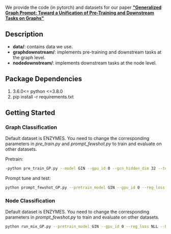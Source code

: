 We provide the code (in pytorch) and datasets for our paper [**"Generalized Graph Prompt: Toward a Unification of Pre-Training and Downstream Tasks on Graphs"**](https://arxiv.org/pdf/2302.08043.pdf)

## Description
- **data/**: contains data we use.
- **graphdownstream/**: implements pre-training and downstream tasks at the graph level.
- **nodedownstream/**: implements downstream tasks at the node level.


## Package Dependencies 

1.  3.6.0<= python <=3.8.0
2.  pip install -r requirements.txt

## Getting Started 
### Graph Classification

Default dataset is ENZYMES. You need to change the corresponding parameters in *pre_train.py* and *prompt_fewshot.py* to train and evaluate on other datasets.

Pretrain:
```sh
-python pre_train_GP.py --model GIN --gpu_id 0 --gcn_hidden_dim 32 --temperature 0.2 --batch_size 1024 --pretrain_hop_num 0 --lr 0.1 --epochs 400 --dropout 0 --seed 0 --max_ngv 126 --max_nge 298 --max_ngvl 7 --max_ngel 2 --node_feature_dim 18 --graph_label_num 6 --graph_dir ../data/ENZYMES/raw --graphslabel_dir ../data/ENZYMES/ENZYMES_graph_labels.txt --save_data_dir ../data/ENZYMESPreTrain --save_model_dir ../dumps/ENZYMESPreTrain/GIN --share_emb False --predict_net_add_enc True --predict_net_add_degree True
```
Prompt tune and test:

```sh
python prompt_fewshot_GP.py --pretrain_model GIN --gpu_id 0 --reg_loss NLL --bp_loss NLL --prompt FEATURE-WEIGHTED-SUM --epochs 100 --lr 0.01 --update_pretrain False --seed 0 --dropout 0 --dataset_seed 0 --train_shotnum 5 --val_shotnum 5 few_shot_tasknum 100 --gcn_graph_num_layers 3 --gcn_hidden_dim 32 --graph_finetuning_output_dim 2 --batch_size 512 --max_ngv 126 --max_nge 298 --max_ngvl 7 --max_ngel 2 --node_feature_dim 18 --graph_label_num 6 --graph_dir ../data/ENZYMES/raw --graphslabel_dir ../data/ENZYMES/ENZYMES_graph_labels.txt --save_data_dir ../data/ENZYMESPreTrain --save_pretrain_model_dir ../dumps/ENZYMESPreTrain/GIN --downstream_save_model_dir ../dumps/ENZYMESGraphClassification/Prompt/GIN-FEATURE-WEIGHTED-SUM/5train5val100task --save_fewshot_dir ../data/ENZYMESGraphClassification/fewshot --share_emb False --predict_net_add_enc True --predict_net_add_degree True
```


### Node Classification

Default dataset is ENZYMES. You need to change the corresponding parameters in *prompt_fewshot.py* to train and evaluate on other datasets. 
```sh
python run_mix_GP.py --pretrain_model GIN --gpu_id 0 --reg_loss NLL --bp_loss NLL --prompt FEATURE-WEIGHTED-SUM --epochs 100 --lr 0.1 --update_pretrain False --seed 0 --dropout 0 --dataset_seed 0 --train_shotnum 1 --val_shotnum 1 few_shot_tasknum 10 --nhop_neighbour 1 --gcn_graph_num_layers 3 --gcn_hidden_dim 32 --prompt_output_dim 2 --batch_size 1024 --max_ngv 126 --max_nge 282 --max_ngvl 3 --max_ngel 2 --node_feature_dim 18 --graph_label_num 6 --graph_num 53 --graph_dir ../data/ENZYMES/allraw --save_data_dir ../data/ENZYMES/all --save_pretrain_model_dir ../dumps/ENZYMESPreTrain/GIN --downstream_save_model_dir ../dumps/ENZYMESNodeClassification/Prompt/GIN-FEATURE-WEIGHTED-SUM/all/1train1val10task --save_fewshot_dir ../data/ENZYMES/nodefewshot --process_raw False --split False
```
